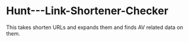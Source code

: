 # Hunt---Link-Shortener-Checker
This takes shorten URLs and expands them and finds AV related data on them.
